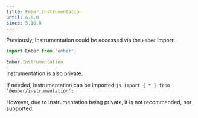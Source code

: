 ```yaml
---
title: Ember.Instrumentation
until: 6.0.0
since: 5.10.0
---
```



Previously, Instrumentation could be accessed via the `Ember` import:
```js
import Ember from 'ember';

Ember.Instrumentation
```
Instrumentation is also private.

 If needed, Instrumentation can be imported:```js
import { * } from '@ember/instrumentation';```

However, due to Instrumentation being private, it is not recommended, nor supported.
